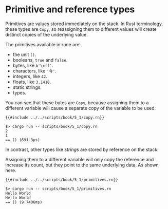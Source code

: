 # Primitive and reference types

Primitives are values stored immediately on the stack. In Rust terminology,
these types are `Copy`, so reassigning them to different values will create
distinct copies of the underlying value.

The primitives available in rune are:

* the unit `()`.
* booleans, `true` and `false`.
* bytes, like `b'\xff'`.
* characters, like `'今'`.
* integers, like `42`.
* floats, like `3.1418`.
* static strings.
* types.

You can see that these bytes are `Copy`, because assigning them to a different
variable will cause a separate copy of the variable to be used.

```rust,noplaypen
{{#include ../../scripts/book/5_1/copy.rn}}
```

```text
$> cargo run -- scripts/book/5_1/copy.rn
2
1
== () (691.3µs)
```

In contrast, other types like *strings* are stored by reference on the stack.

Assigning them to a different variable will only copy the reference and increase
its count, but they point to the same underlying data. As shown here.

```rust,noplaypen
{{#include ../../scripts/book/5_1/primitives.rn}}
```

```text
$> cargo run -- scripts/book/5_1/primitives.rn
Hello World
Hello World
== () (9.7406ms)
```